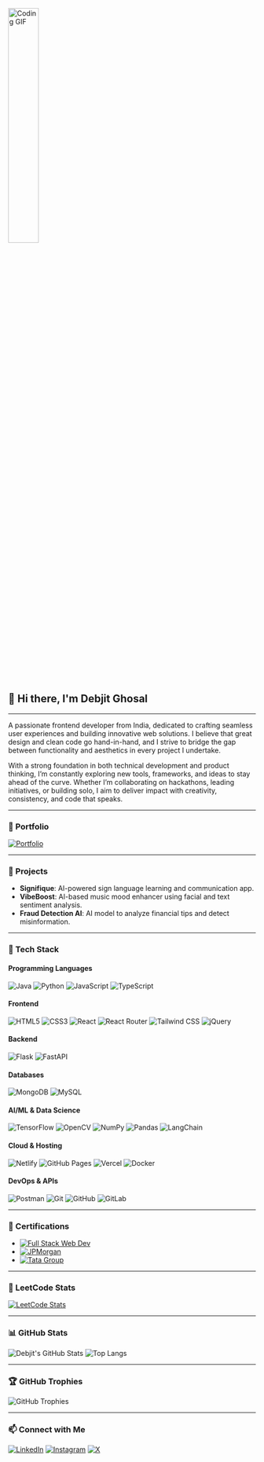 <!-- 👋 Hi there, I'm Debjit Ghosal -->

<img src="https://media.giphy.com/media/qgQUggAC3Pfv687qPC/giphy.gif" width="35%" alt="Coding GIF" />

## 👋 Hi there, I'm Debjit Ghosal

---

A passionate frontend developer from India, dedicated to crafting seamless user experiences and building innovative web solutions. I believe that great design and clean code go hand-in-hand, and I strive to bridge the gap between functionality and aesthetics in every project I undertake.

With a strong foundation in both technical development and product thinking, I’m constantly exploring new tools, frameworks, and ideas to stay ahead of the curve. Whether I’m collaborating on hackathons, leading initiatives, or building solo, I aim to deliver impact with creativity, consistency, and code that speaks.

---

### 🔗 Portfolio

[![Portfolio](https://img.shields.io/badge/Portfolio-%F0%9F%93%8C-blue?style=for-the-badge)](https://portfolionew-eosin.vercel.app/)

---

### 🧠 Projects

- **Signifique**: AI-powered sign language learning and communication app.
- **VibeBoost**: AI-based music mood enhancer using facial and text sentiment analysis.
- **Fraud Detection AI**: AI model to analyze financial tips and detect misinformation.

---

### 🧰 Tech Stack

#### Programming Languages  
![Java](https://img.shields.io/badge/Java-ED8B00?style=for-the-badge&logo=java&logoColor=white)
![Python](https://img.shields.io/badge/Python-3776AB?style=for-the-badge&logo=python&logoColor=white)
![JavaScript](https://img.shields.io/badge/JavaScript-F7DF1E?style=for-the-badge&logo=javascript&logoColor=black)
![TypeScript](https://img.shields.io/badge/TypeScript-007ACC?style=for-the-badge&logo=typescript&logoColor=white)

#### Frontend  
![HTML5](https://img.shields.io/badge/HTML5-E34F26?style=for-the-badge&logo=html5&logoColor=white)
![CSS3](https://img.shields.io/badge/CSS3-1572B6?style=for-the-badge&logo=css3&logoColor=white)
![React](https://img.shields.io/badge/React-20232A?style=for-the-badge&logo=react&logoColor=61DAFB)
![React Router](https://img.shields.io/badge/React_Router-CA4245?style=for-the-badge&logo=react-router&logoColor=white)
![Tailwind CSS](https://img.shields.io/badge/Tailwind_CSS-38B2AC?style=for-the-badge&logo=tailwind-css&logoColor=white)
![jQuery](https://img.shields.io/badge/jQuery-0769AD?style=for-the-badge&logo=jquery&logoColor=white)

#### Backend  
![Flask](https://img.shields.io/badge/Flask-000000?style=for-the-badge&logo=flask&logoColor=white)
![FastAPI](https://img.shields.io/badge/FastAPI-009688?style=for-the-badge&logo=fastapi&logoColor=white)

#### Databases  
![MongoDB](https://img.shields.io/badge/MongoDB-4EA94B?style=for-the-badge&logo=mongodb&logoColor=white)
![MySQL](https://img.shields.io/badge/MySQL-005C84?style=for-the-badge&logo=mysql&logoColor=white)

#### AI/ML & Data Science  
![TensorFlow](https://img.shields.io/badge/TensorFlow-FF6F00?style=for-the-badge&logo=tensorflow&logoColor=white)
![OpenCV](https://img.shields.io/badge/OpenCV-5C3EE8?style=for-the-badge&logo=opencv&logoColor=white)
![NumPy](https://img.shields.io/badge/NumPy-013243?style=for-the-badge&logo=numpy&logoColor=white)
![Pandas](https://img.shields.io/badge/Pandas-150458?style=for-the-badge&logo=pandas&logoColor=white)
![LangChain](https://img.shields.io/badge/LangChain-2e2e2e?style=for-the-badge)

#### Cloud & Hosting  
![Netlify](https://img.shields.io/badge/Netlify-00C7B7?style=for-the-badge&logo=netlify&logoColor=white)
![GitHub Pages](https://img.shields.io/badge/GitHub_Pages-222222?style=for-the-badge&logo=github&logoColor=white)
![Vercel](https://img.shields.io/badge/Vercel-000000?style=for-the-badge&logo=vercel&logoColor=white)
![Docker](https://img.shields.io/badge/Docker-2496ED?style=for-the-badge&logo=docker&logoColor=white)

#### DevOps & APIs  
![Postman](https://img.shields.io/badge/Postman-FF6C37?style=for-the-badge&logo=postman&logoColor=white)
![Git](https://img.shields.io/badge/Git-F05032?style=for-the-badge&logo=git&logoColor=white)
![GitHub](https://img.shields.io/badge/GitHub-181717?style=for-the-badge&logo=github)
![GitLab](https://img.shields.io/badge/GitLab-FC6D26?style=for-the-badge&logo=gitlab&logoColor=white)

---

### 📜 Certifications

- [![Full Stack Web Dev](https://img.shields.io/badge/Udemy-Full--Stack--Bootcamp-02b875?style=for-the-badge&logo=udemy&logoColor=white)](https://www.udemy.com/certificate/UC-d63e68af-e337-4aa0-bc94-4dd0c2cee941/)
- [![JPMorgan](https://img.shields.io/badge/JP%20Morgan-Investment%20Banking-003087?style=for-the-badge&logo=jpmorgan&logoColor=white)](https://forage-uploads-prod.s3.amazonaws.com/completion-certificates/ZtgA28qyexifyEdHE/YD2kY95RQxQtXxFTS_ZtgA28qyexifyEdHE_ZQvae2SSp8YEh7mRM_1743927797748_completion_certificate.pdf)
- [![Tata Group](https://img.shields.io/badge/Tata--Data%20Viz-1c75bc?style=for-the-badge&logo=tata&logoColor=white)]()

---

### 🧩 LeetCode Stats

[![LeetCode Stats](https://leetcard.jacoblin.cool/debjitghosal?theme=dark&font=Consolas)](https://leetcode.com/debjitghosal)

---

### 📊 GitHub Stats

![Debjit's GitHub Stats](https://github-readme-stats.vercel.app/api?username=debjitghosal&show_icons=true&theme=radical)
![Top Langs](https://github-readme-stats.vercel.app/api/top-langs/?username=debjitghosal&layout=compact&theme=radical)

---

### 🏆 GitHub Trophies

![GitHub Trophies](https://github-profile-trophy.vercel.app/?username=debjitghosal&theme=onedark)

---

### 📫 Connect with Me

[![LinkedIn](https://img.shields.io/badge/LinkedIn-%230077B5.svg?style=for-the-badge&logo=linkedin&logoColor=white)](https://www.linkedin.com/in/debjitghosal/)
[![Instagram](https://img.shields.io/badge/Instagram-%23E4405F.svg?style=for-the-badge&logo=instagram&logoColor=white)](https://instagram.com/debjit.ghosal)
[![X](https://img.shields.io/badge/X-%231DA1F2.svg?style=for-the-badge&logo=x&logoColor=white)](https://x.com/debjit_ghosal1)

